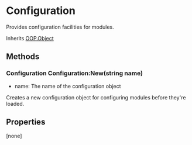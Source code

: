 # Configuration
Provides configuration facilities for modules.

Inherits [OOP.Object](http://carbon.lpghatguy.com/Classes/OOP.Object)

## Methods
### Configuration Configuration:New(string name)
- name: The name of the configuration object

Creates a new configuration object for configuring modules before they're loaded.


## Properties
[none]

